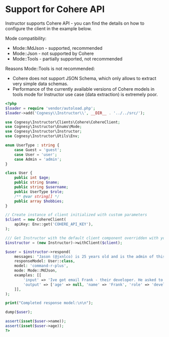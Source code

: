 # Support for Cohere API

Instructor supports Cohere API - you can find the details on how to configure
the client in the example below.

Mode compatibility:
 - Mode::MdJson - supported, recommended
 - Mode::Json - not supported by Cohere
 - Mode::Tools - partially supported, not recommended

Reasons Mode::Tools is not recommended:

 - Cohere does not support JSON Schema, which only allows to extract very simple data schemas.
 - Performance of the currently available versions of Cohere models in tools mode for Instructor use case (data extraction) is extremely poor.

```php
<?php
$loader = require 'vendor/autoload.php';
$loader->add('Cognesy\\Instructor\\', __DIR__ . '../../src/');

use Cognesy\Instructor\Clients\Cohere\CohereClient;
use Cognesy\Instructor\Enums\Mode;
use Cognesy\Instructor\Instructor;
use Cognesy\Instructor\Utils\Env;

enum UserType : string {
    case Guest = 'guest';
    case User = 'user';
    case Admin = 'admin';
}

class User {
    public int $age;
    public string $name;
    public string $username;
    public UserType $role;
    /** @var string[] */
    public array $hobbies;
}

// Create instance of client initialized with custom parameters
$client = new CohereClient(
    apiKey: Env::get('COHERE_API_KEY'),
);

/// Get Instructor with the default client component overridden with your own
$instructor = (new Instructor)->withClient($client);

$user = $instructor->respond(
    messages: "Jason (@jxnlco) is 25 years old and is the admin of this project. He likes playing football and reading books.",
    responseModel: User::class,
    model: 'command-r-plus',
    mode: Mode::MdJson,
    examples: [[
        'input' => 'Ive got email Frank - their developer. He asked to come back to him frank@hk.ch. Btw, he plays on drums!',
        'output' => ['age' => null, 'name' => 'Frank', 'role' => 'developer', 'hobbies' => ['playing drums'],],
    ]],
);

print("Completed response model:\n\n");

dump($user);

assert(isset($user->name));
assert(isset($user->age));
?>
```
